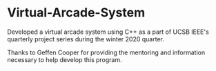 # Virtual-Arcade-System

Developed a virtual arcade system using C++ as a part of UCSB IEEE's quarterly project series during the winter 2020 quarter.

Thanks to Geffen Cooper for providing the mentoring and information necessary to help develop this program.
